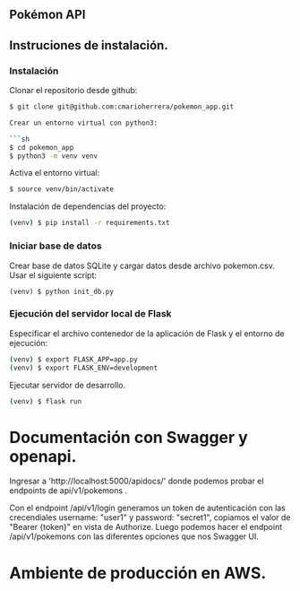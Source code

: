 
## Pokémon API


## Instruciones de instalación.

### Instalación

Clonar el repositorio desde github:

```sh
$ git clone git@github.com:cmarioherrera/pokemon_app.git

Crear un entorno virtual con python3:

```sh
$ cd pokemon_app
$ python3 -m venv venv
```

Activa el entorno virtual:

```sh
$ source venv/bin/activate
```

Instalación de dependencias del proyecto:

```sh
(venv) $ pip install -r requirements.txt
```

### Iniciar base de datos

Crear base de datos SQLite y cargar datos desde archivo pokemon.csv.  Usar el siguiente script:

```
(venv) $ python init_db.py
```

### Ejecución del servidor local de Flask


Especificar el archivo contenedor de la aplicación de Flask y el
entorno de ejecución:
```sh
(venv) $ export FLASK_APP=app.py
(venv) $ export FLASK_ENV=development
```

Ejecutar servidor de desarrollo.
```sh
(venv) $ flask run
```

# Documentación con Swagger y openapi.

Ingresar a 'http://localhost:5000/apidocs/' donde podemos probar el endpoints de api/v1/pokemons .

Con el endpoint /api/v1/login generamos un token de autenticación con las crecendiales username: "user1" y password: "secret1", copiamos el valor de "Bearer {token}" en vista de Authorize. Luego podemos hacer el endpoint /api/v1/pokemons con las diferentes opciones que nos Swagger UI.


# Ambiente de producción en AWS.


